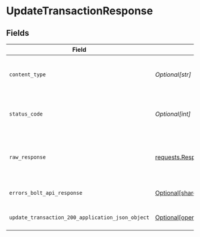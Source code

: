 # UpdateTransactionResponse


## Fields

| Field                                                                                                                          | Type                                                                                                                           | Required                                                                                                                       | Description                                                                                                                    |
| ------------------------------------------------------------------------------------------------------------------------------ | ------------------------------------------------------------------------------------------------------------------------------ | ------------------------------------------------------------------------------------------------------------------------------ | ------------------------------------------------------------------------------------------------------------------------------ |
| `content_type`                                                                                                                 | *Optional[str]*                                                                                                                | :heavy_check_mark:                                                                                                             | HTTP response content type for this operation                                                                                  |
| `status_code`                                                                                                                  | *Optional[int]*                                                                                                                | :heavy_check_mark:                                                                                                             | HTTP response status code for this operation                                                                                   |
| `raw_response`                                                                                                                 | [requests.Response](https://requests.readthedocs.io/en/latest/api/#requests.Response)                                          | :heavy_minus_sign:                                                                                                             | Raw HTTP response; suitable for custom response parsing                                                                        |
| `errors_bolt_api_response`                                                                                                     | [Optional[shared.ErrorsBoltAPIResponse]](undefined/models/shared/errorsboltapiresponse.md)                                     | :heavy_minus_sign:                                                                                                             | Generic Error Schema                                                                                                           |
| `update_transaction_200_application_json_object`                                                                               | [Optional[operations.UpdateTransaction200ApplicationJSON]](undefined/models/operations/updatetransaction200applicationjson.md) | :heavy_minus_sign:                                                                                                             | Transaction Details Retrieved<br/>                                                                                             |
